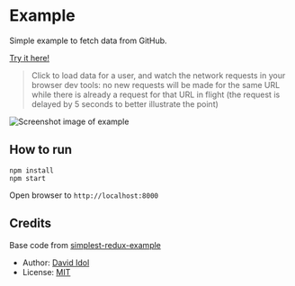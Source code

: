 Example
=======

Simple example to fetch data from GitHub.

[Try it here!](https://idolize.github.io/redux-requests)

> Click to load data for a user, and watch the network requests in your browser dev tools:
> no new requests will be made for the same URL while there is already a request for that URL in flight
> (the request is delayed by 5 seconds to better illustrate the point)

![Screenshot image of example](https://raw.github.com/idolize/redux-requests/master/example/example-screenshot.png)

## How to run

```
npm install
npm start
```

Open browser to `http://localhost:8000`

## Credits

Base code from [simplest-redux-example](https://github.com/jackielii/simplest-redux-example)

- Author: [David Idol](http://daveidol.com)
- License: [MIT](http://opensource.org/licenses/MIT)
